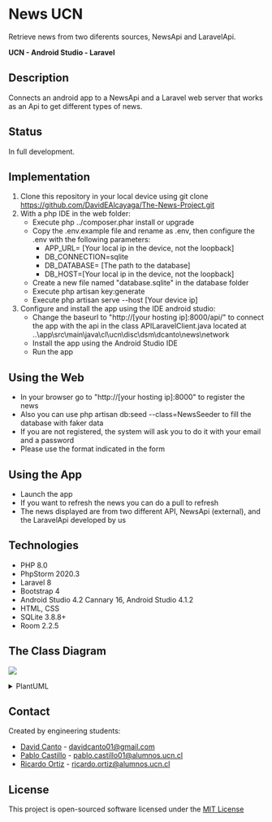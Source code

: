 # News UCN

  Retrieve news from two diferents sources, NewsApi and LaravelApi.

  **UCN  -  Android Studio  -  Laravel**


## Description
  Connects an android app to a NewsApi and a Laravel web server that works as an Api to get
  different types of news.


##  Status
  In full development.

##  Implementation
  1. Clone this repository in your local device using git clone https://github.com/DavidEAlcayaga/The-News-Project.git
  2. With a php IDE in the web folder:
      - Execute php ../composer.phar install or upgrade
      - Copy the .env.example file and rename as .env, then configure the .env with the following parameters:
          - APP_URL= [Your local ip in the device, not the loopback]
          - DB_CONNECTION=sqlite
          - DB_DATABASE= [The path to the database]
          - DB_HOST=[Your local ip in the device, not the loopback]
      - Create a new file named "database.sqlite" in the database folder
      - Execute php artisan key:generate
      - Execute php artisan serve --host [Your device ip]
  3. Configure and install the app using the IDE android studio:
      - Change the baseurl to "http://[your hosting ip]:8000/api/" to connect the app with the api in the class APILaravelClient.java located at ..\app\src\main\java\cl\ucn\disc\dsm\dcanto\news\network
      - Install the app using the Android Studio IDE
      - Run the app
##  Using the Web
  - In your browser go to "http://[your hosting ip]:8000" to register the news
  - Also you can use php artisan db:seed --class=NewsSeeder to fill the database with faker data
  - If you are not registered, the system will ask you to do it with your email and a password
  - Please use the format indicated in the form

##  Using the App
  - Launch the app
  - If you want to refresh the news you can do a pull to refresh
  - The news displayed are from two different API, NewsApi (external), and the LaravelApi developed by us
##  Technologies
  - PHP 8.0
  - PhpStorm 2020.3
  - Laravel 8
  - Bootstrap 4
  - Android Studio 4.2 Cannary 16, Android Studio 4.1.2
  - HTML, CSS
  - SQLite 3.8.8+
  - Room 2.2.5
## The Class Diagram

![](ClassDiagram.puml)

<details><summary>PlantUML</summary>
<p>

@startuml

package "cl.ucn.disc.dsm.news" {

    package "model" #c1f77f {

        Class News <<Entity>>{

            - id: Long
            - title: String
            - source: String
            - author: String
            - url: String
            - urlImage: String
            - description: String
            - content: String
            - PublishedAt: ZonedDateTime

            + News(..)
            + getId(): String
            + getTitle(): String
            + getSource(): String
            + getAuthor(): String
            + getUrl(): String
            + getUrlImage(): String
            + getDescription(): String
            + getContent(): String
            + getPublishedAt(): ZonedDateTime
        }

        Interface NewsDao {

            + insertNews(news: News): Long
            + wipeData(): void
        }

        package "newsjson" #abffe3 {

            Class JsonDataLinks {

                - first: String
                - last: String
                - prev: String
                - next: String

                + getFirst(): String
                + setFirst(first: String): Void
                + getLast(): String
                + setLast(last: String): Void
                + getPrev(): String
                + setPrev(Prev: String): Void
                + getNext(): String
                + setNext(Next: String): Void
            }

            Class JsonMetaLinks {

                - url: String
                - label: String
                - active: boolean

                + getUrl(): String
                + setUrl(first: String): Void
                + getLabel(): String
                + setLabel(label: String): Void
                + getActive(): boolean
                + setActive(active: boolean): Void
            }

            Class JsonNewsAttributes {

                - id: Long
                - title: String
                - source: String
                - author: String
                - url: String
                - urlImage: String
                - description: String
                - content: String
                - Published_at: String

                + getId(): String
                + setId(id: String): Void
                + getTitle(): String
                + setTitle(title: String): Void
                + getSource(): String
                + setSource(source: String): Void
                + getAuthor(): String
                + setAuthor(author: String): Void
                + getUrl(): String
                + setUrl(url: String): Void
                + getUrlImage(): String
                + setUrlImage(urlImage: String): Void
                + getDescription(): String
                + setDescription(description: String): Void
                + getContent(): String
                + setContent(content: String): Void
                + getPublished_at(): String
                + setPublished_at(Published_at: String): Void
            }

            Class JsonNewsData {

                - data: List<JsonNewsItem>
                - links: JsonDataLinks
                - meta: JsonNewsPagination

                + getData(): List
                + setData(data: String): Void
                + getLinks(): JsonDataLinks
                + setLinks(links: String): Void
                + getMeta(): JsonNewsPagination
                + setMeta(meta: String): Void
            }
            Class JsonNewsItem {

                - type: String
                - id: String
                - attributes: JsonNewsAttributes
                - links: JsonNewsLinks

                + getType(): String
                + setType(type: String): Void
                + getId(): String
                + setId(id: String): Void
                + getAttributes(): JsonNewsAttributes
                + setAttributes(attributes: String): Void
                + getLinks(): JsonNewsLinks
                + setLinks(links: String): Void

            }

            Class JsonNewsLinks {

                - newsLinks: String

                + getNewsLinks(): String
                + setNewsLinks(type: String): Void
            }

            Class JsonNewsPagination {

                - current_page: Integer
                - from: Integer
                - last_page: Integer
                - links: JsonMetaLinks
                - path: String
                - per_page: Integer
                - to: Integer
                - total: Integer

                + getCurrent_page(): Integer
                + setCurrent_page(id: Integer): Void
                + getFrom(): Integer
                + setFrom(title: Integer): Void
                + getLast_page(): Integer
                + setLast_page(source: Integer): Void
                + getLinks(): JsonMetaLinks
                + setLinks(author: JsonMetaLinks): Void
                + getPath(): String
                + setPath(url: String): Void
                + getPer_page(): Integer
                + setPer_page(urlImage: Integer): Void
                + getTo(): Integer
                + setTo(description: Integer): Void
                + getTotal(): Integer
                + setTotal(content: Integer): Void
            }
        }

        package "request" #9a9670 {

           Class LaravelNewsRequest {

              - sort: String
              - sortParameter: String
              - pageNumber: String
              - pageSize: String

              + getSort(): String
              + setSort(id: String): Void
              + getSortParameter(): String
              + setSortParameter(sortParameter: String): Void
              + getPageNumber(): String
              + setPageNumber(pageNumber: String): Void
              + getPageSize(): String
              + setPageSize(pageSize: String): Void
           }
        }

        package "response" #a932ca {

           Class LaravelNewsResponse {

              - jsonNewsData: List

              + getJsonNewsData(): List
              + setJsonNewsData(news: List): Void
           }
        }
    }

    package "adapters" #7dacff {

        Class NewsItem {

            - FORMATTER: DateTimeFormatter

            + NewsItem(news: news)
            + getViewHolder(view: View): ViewHolder
            + getType(): int
            + getLayoutRes(): int
            + bindView(holder: ViewHolder, payloads: List<Object>): void
        }
    }

    package "activities" #F7C56D {

        Class MainActivity {

            + onCreate(savedInstance: Bundle): void
            + onRefresh(): void
            + onCreateOptionsMenu(menu: Menu): boolean
            + onOptionsItemSelected(item: MenuItem): boolean
        }
    }

    package "services" #daabfa {

        Interface Contracts {

            + retrieveNews(size: Integer): List<News>
            + saveNews(news: News): void
        }

        Class ContractsImplFaker {

            - theNews: List<News>

            + ContractsImplFaker()
            + retrieveNews(size: Integer): List
            + saveNews(news: News): void
        }

        Class AppDatabase {

           + getInstance(context: Context): AppDatabase
           + newsDao(): NewsDao
        }

        Class ContractsImplNewsApi {

           - newsApiService: NewsApiService

           + ContractsImplNewsApi(theApiKey: String)
           + toNews(article: Article): News
           + laravelNewstoNews(jsonNewsAttributes: JsonNewsAttributes): News
           + retrieveNews(size: Integer): List
           + resultToListOfNews(articles: List, laravelNews: List): List
           + articleToListOfNews(articles: List): List
           + laravelNewsToListOfNews(laravelNews: List): List
        }

        Class NewsApiService {

           - apiKey: String
           - apiService: APIService
           - laravelApiService: ApiLaravelService

           + NewsApiService(apiKey: String)
           + getTopHeadlines(category: String, pageSize: Integer): List
           + getLaravelNews(sort: String, sortParameter: String, pageSize: Integer): List
           + parametersToQuery(sort: String, sortParameter: String, pageSize: Integer, pageNumber: Integer): ArrayList
           + resultToListOfNews(articles: List, laravelNews: List): List
           + articleToListOfNews(articles: List): List
           + laravelNewsToListOfNews(laravelNews: List): List
        }
    }

    package "utils" #c1f6fc {

        Class Validation {

            + notNull(o: Object, message: String): void
            + minSize(value: String, minSize: int, message: String): void
        }

        Class Converters {

            + toDate(dateString: String): ZonedDateTime
            + toDateString(date: ZonedDateTime): String
        }
    }

    package "network" #4dd1ff {

       Class ApiLaravelClient {

          - Retrofit mRetrofit

          + getRetrofit(): Retrofit
          + getApiService(): ApiLaravelService
       }

       Interface ApiLaravelService {

          + getLaravelNews(Map <String, String> query): JsonNewsData
       }
    }
}

package "externals" #fcc1ea {

    package "com.github.javafaker" #fcc1ea {

        Class Faker {
           ...
        }
    }

    package "org.slf4j" #fcc1ea {

        Class Logger {
           ...
        }
    }

    package "org.threeten.bp" #fcc1ea {

        Class ZonedDateTime {
           ...
        }
    }

    package "net.openhft.hashing" #fcc1ea {

       Class LongHashFunction {
           ...
       }
    }

    package "android.room." #fcc1ea {

       Class Room {
           ...
       }
    }
}

ContractsImplFaker ..|> Contracts
Contracts ..>  News : <<use>>
ContractsImplFaker ..> Faker : <<use>>
News *--> ZonedDateTime : -PublishedAt
ContractsImplFaker *--> Logger : -log
News ..> Validation
News ..> LongHashFunction : <<use>>
News *--> Room : <<use>>
AppDatabase *..> NewsDao : <<use>>
AppDatabase --> Converters : <<use>>
ApiLaravelClient ..> ApiLaravelService : <<use>>
NewsApiService ..> ApiLaravelService : <<use>>
ContractsImplNewsApi --> NewsApiService : <<use>>
@enduml

</p>
</details>

##  Contact
  Created by engineering students:
  - [David Canto](https://github.com/DavidEAlcayaga)	-	<davidcanto01@gmail.com>
  - [Pablo Castillo](https://github.com/Pablo-Castillo)	-	<pablo.castillo01@alumnos.ucn.cl>
  - [Ricardo Ortiz](https://github.com/ricardoOrtizUCN)	-	<ricardo.ortiz@alumnos.ucn.cl>


##  License
  This project is open-sourced software licensed under the [MIT License](https://www.mit.edu/~amini/LICENSE.md)
